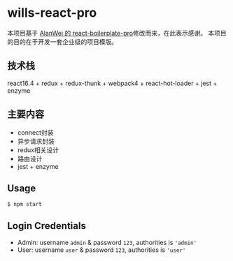 # wills-react-pro

本项目基于 [AlanWei 的 react-boilerplate-pro](https://github.com/AlanWei/react-boilerplate-pro)修改而来，在此表示感谢。
本项目的目的在于开发一套企业级的项目模版。

## 技术栈
react16.4 + redux + redux-thunk + webpack4 + react-hot-loader + jest + enzyme

## 主要内容
- connect封装
- 异步请求封装
- redux相关设计
- 路由设计
- jest + enzyme

## Usage
```
$ npm start
```

## Login Credentials
* Admin: username `admin` & password `123`, authorities is `'admin'`
* User: username `user` & password `123`, authorities is `'user'`


